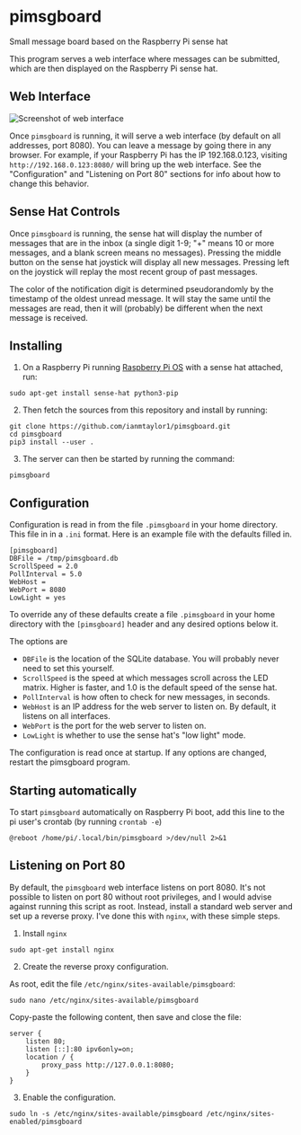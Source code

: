 # pimsgboard
Small message board based on the Raspberry Pi sense hat

This program serves a web interface where messages can be submitted, which 
are then displayed on the Raspberry Pi sense hat.

## Web Interface

![Screenshot of web interface](https://f001.backblazeb2.com/file/www-iantaylor-xyz/github/pimsgboard/pimsgboard.PNG)

Once `pimsgboard` is running, it will serve a web interface (by default on all
addresses, port 8080). You can leave a message by going there in any browser.
For example, if your Raspberry Pi has the IP 192.168.0.123, visiting
`http://192.168.0.123:8080/` will bring up the web interface. See the
"Configuration" and "Listening on Port 80" sections for info about how to
change this behavior.

## Sense Hat Controls

Once `pimsgboard` is running, the sense hat will display the number of messages
that are in the inbox (a single digit 1-9; "+" means 10 or more messages, and a
blank screen means no messages). Pressing the middle button on the sense hat
joystick will display all new messages. Pressing left on the joystick will
replay the most recent group of past messages.

The color of the notification digit is determined pseudorandomly by the timestamp
of the oldest unread message. It will stay the same until the messages are read,
then it will (probably) be different when the next message is received.

## Installing

1. On a Raspberry Pi running [Raspberry Pi OS](https://www.raspberrypi.org/downloads/raspberry-pi-os/)
with a sense hat attached, run:

```
sudo apt-get install sense-hat python3-pip
```

2. Then fetch the sources from this repository and install by running:

```
git clone https://github.com/ianmtaylor1/pimsgboard.git
cd pimsgboard
pip3 install --user .
```

3. The server can then be started by running the command:

```
pimsgboard
```

## Configuration

Configuration is read in from the file `.pimsgboard` in your home directory.
This file in in a `.ini` format. Here is an example file with the defaults
filled in.
```
[pimsgboard]
DBFile = /tmp/pimsgboard.db
ScrollSpeed = 2.0
PollInterval = 5.0
WebHost = 
WebPort = 8080
LowLight = yes
```

To override any of these defaults create a file `.pimsgboard` in your home
directory with the `[pimsgboard]` header and any desired options below it.

The options are

* `DBFile` is the location of the SQLite database. You will probably never need to set this yourself.
* `ScrollSpeed` is the speed at which messages scroll across the LED matrix. Higher is faster, and 1.0 is the default speed of the sense hat.
* `PollInterval` is how often to check for new messages, in seconds.
* `WebHost` is an IP address for the web server to listen on. By default, it listens on all interfaces.
* `WebPort` is the port for the web server to listen on.
* `LowLight` is whether to use the sense hat's "low light" mode.

The configuration is read once at startup. If any options are changed, restart
the pimsgboard program.

## Starting automatically

To start `pimsgboard` automatically on Raspberry Pi boot, add this line to the pi
user's crontab (by running `crontab -e`)
```
@reboot /home/pi/.local/bin/pimsgboard >/dev/null 2>&1
```

## Listening on Port 80

By default, the `pimsgboard` web interface listens on port 8080. It's not possible
to listen on port 80 without root privileges, and I would advise against running
this script as root. Instead, install a standard web server and set up a reverse
proxy. I've done this with `nginx`, with these simple steps.

1. Install `nginx`
```
sudo apt-get install nginx
```

2. Create the reverse proxy configuration. 

As root, edit the file `/etc/nginx/sites-available/pimsgboard`:
```
sudo nano /etc/nginx/sites-available/pimsgboard
```

Copy-paste the following content, then save and close the file:
```
server {
	listen 80;
	listen [::]:80 ipv6only=on;
	location / {
		proxy_pass http://127.0.0.1:8080;
	}
}
```

3. Enable the configuration.
```
sudo ln -s /etc/nginx/sites-available/pimsgboard /etc/nginx/sites-enabled/pimsgboard
```
